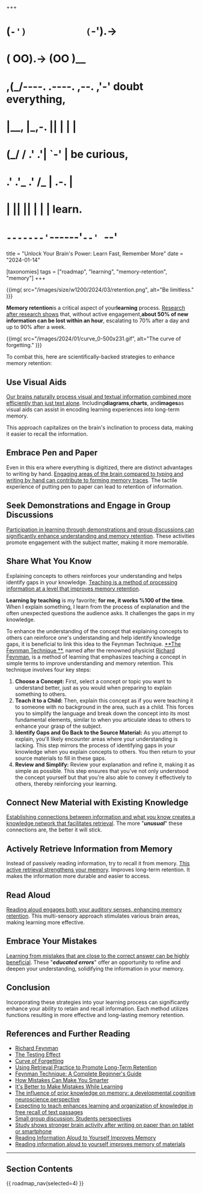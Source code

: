 +++
#   (`-')           (`-').->
#   ( OO).->        (OO )__
# ,(_/----. .----. ,--. ,'-' doubt everything,
# |__,    |\_,-.  ||  | |  |
#  (_/   /    .' .'|  `-'  | be curious,
#  .'  .'_  .'  /_ |  .-.  |
# |       ||      ||  | |  | learn.
# `-------'`------'`--' `--'

title = "Unlock Your Brain's Power: Learn Fast, Remember More"
date = "2024-01-14"

[taxonomies]
tags = ["roadmap", "learning", "memory-retention", "memory"]
+++

{{img(
  src="/images/size/w1200/2024/03/retention.png",
  alt="Be limitless."
)}}

**Memory retention**is a critical aspect of your**learning**
process. [Research after research shows](https://uwaterloo.ca/campus-wellness/curve-forgetting)
that, without active engagement,**about 50% of new information can be lost
within an hour**, escalating to 70% after a day and up to 90% after a week.

{{img(
  src="/images/2024/01/curve_0-500x231.gif",
  alt="The curve of forgetting."
)}}

To combat this, here are scientifically-backed strategies to enhance memory
retention:

## Use Visual Aids

[Our brains naturally process visual and textual information combined more 
efficiently than just text alone](https://www.psychologytoday.com/us/blog/get-psyched/201207/learning-through-visuals).
Including**diagrams**,**charts**, and**images**as visual aids can assist in
encoding learning experiences into long-term memory.

This approach capitalizes on the brain's inclination to process data, making it
easier to recall the information.

## Embrace Pen and Paper

Even in this era where everything is digitized, there are distinct advantages to
writing by hand. [Engaging areas of the brain compared to typing and writing 
by hand can contribute to forming memory traces](https://www.sciencedaily.com/releases/2021/03/210319080820.htm).
The tactile experience of putting pen to paper can lead to retention of
information.

## Seek Demonstrations and Engage in Group Discussions

[Participation in learning through demonstrations and group discussions can 
significantly enhance understanding and memory retention](https://www.ncbi.nlm.nih.gov/pmc/articles/PMC4552057/).
These activities promote engagement with the subject matter, making it more
memorable.

## Share What You Know

Explaining concepts to others reinforces your understanding and helps identify
gaps in your knowledge. [Teaching is a method of processing information at a 
level that improves memory retention](https://link.springer.com/article/10.3758/s13421-014-0416-z).

**Learning by teaching** is my favorite; **for me, it works %100 of the time**.
When I explain something, I learn from the process of explanation and the often
unexpected questions the audience asks. It challenges the gaps in my knowledge.

To enhance the understanding of the concept that explaining concepts to others
can reinforce one's understanding and help identify knowledge gaps, it is
beneficial to link this idea to the Feynman Technique. [**The Feynman Technique
**](https://e-student.org/feynman-technique/), named after the renowned
physicist [Richard Feynman](https://en.wikipedia.org/wiki/Richard_Feynman), is a
method of learning that emphasizes teaching a concept in simple terms to improve
understanding and memory retention. This technique involves four key steps:

1. **Choose a Concept:** First, select a concept or topic you want to understand
   better, just as you would when preparing to explain something to others.
2. **Teach it to a Child:** Then, explain this concept as if you were teaching
   it to someone with no background in the area, such as a child. This forces
   you to simplify the language and break down the concept into its most
   fundamental elements, similar to when you articulate ideas to others to
   enhance your grasp of the subject.
3. **Identify Gaps and Go Back to the Source Material:** As you attempt to
   explain, you'll likely encounter areas where your understanding is lacking.
   This step mirrors the process of identifying gaps in your knowledge when you
   explain concepts to others. You then return to your source materials to fill
   in these gaps.
4. **Review and Simplify:** Review your explanation and refine it, making it as
   simple as possible. This step ensures that you've not only understood the
   concept yourself but that you're also able to convey it effectively to
   others, thereby reinforcing your learning.

## Connect New Material with Existing Knowledge

[Establishing connections between information and what you know creates a 
knowledge network that facilitates retrieval](https://www.frontiersin.org/articles/10.3389/fnbeh.2013.00139/full#B12).
The more "**_unusual_**" these connections are, the better it will stick.

## Actively Retrieve Information from Memory

Instead of passively reading information, try to recall it from
memory. [This active retrieval strengthens your memory](http://www.educationalneuroscience.org.uk/2020/05/13/using-retrieval-practice-to-promote-long-term-retention/).
Improves long-term retention. It makes the information more durable and easier
to access.

## Read Aloud

[Reading aloud engages both your auditory senses, enhancing memory retention](https://www.sciencedaily.com/releases/2017/12/171201090940.htm).
This multi-sensory approach stimulates various brain areas, making learning more
effective.

## Embrace Your Mistakes

[Learning from mistakes that are close to the correct answer can be highly beneficial](https://www.sciencedaily.com/releases/2014/10/141027085426.htm).
These "**_educated errors_**" offer an opportunity to refine and deepen your
understanding, solidifying the information in your memory.

## Conclusion

Incorporating these strategies into your learning process can significantly
enhance your ability to retain and recall information. Each method utilizes
functions resulting in more effective and long-lasting memory retention.

## References and Further Reading

* [Richard Feynman](https://en.wikipedia.org/wiki/Richard_Feynman)
* [The Testing Effect](https://en.wikipedia.org/wiki/Testing_effect)
* [Curve of Forgetting](https://uwaterloo.ca/campus-wellness/curve-forgetting)
* [Using Retrieval Practice to Promote Long-Term Retention](http://www.educationalneuroscience.org.uk/2020/05/13/using-retrieval-practice-to-promote-long-term-retention/)
* [Feynman Technique: A Complete Beginner's Guide](https://e-student.org/feynman-technique/)
* [How Mistakes Can Make You Smarter](https://www.psychologytoday.com/intl/blog/the-science-of-willpower/201112/how-mistakes-can-make-you-smarter)
* [It's Better to Make Mistakes While Learning](https://www.sciencedaily.com/releases/2014/10/141027085426.htm)
* [The influence of prior knowledge on memory: a developmental cognitive neuroscience perspective](https://www.frontiersin.org/articles/10.3389/fnbeh.2013.00139/full#B12)
* [Expecting to teach enhances learning and organization of knowledge in free recall of text passages](https://link.springer.com/article/10.3758/s13421-014-0416-z)
* [Small group discussion: Students perspectives](https://www.ncbi.nlm.nih.gov/pmc/articles/PMC4552057/)
* [Study shows stronger brain activity after writing on paper than on tablet or smartphone](https://www.sciencedaily.com/releases/2021/03/210319080820.htm)
* [Reading Information Aloud to Yourself Improves Memory](https://neurosciencenews.com/memory-reading-aloud-8084/)
* [Reading information aloud to yourself improves memory of materials](https://www.sciencedaily.com/releases/2017/12/171201090940.htm)

--------

## Section Contents

{{ roadmap_nav(selected=4) }}

